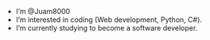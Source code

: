 - I’m @Juam8000
- I’m interested in coding (Web development, Python, C#).
- I’m currently studying to become a software developer.
  
<!---
Juam8000/Juam8000 is a ✨ special ✨ repository because its `README.md` (this file) appears on your GitHub profile.
You can click the Preview link to take a look at your changes.
--->
